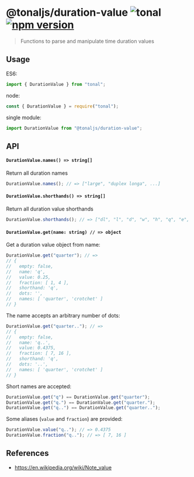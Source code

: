 # @tonaljs/duration-value ![tonal](https://img.shields.io/badge/@tonaljs-duration_value-yellow.svg?style=flat-square) [![npm version](https://img.shields.io/npm/v/@tonaljs/duration-value.svg?style=flat-square)](https://www.npmjs.com/package/@tonaljs/duration-value)

> Functions to parse and manipulate time duration values

## Usage

ES6:

```js
import { DurationValue } from "tonal";
```

node:

```js
const { DurationValue } = require("tonal");
```

single module:

```js
import DurationValue from "@tonaljs/duration-value";
```

## API

#### `DurationValue.names() => string[]`

Return all duration names

```js
DurationValue.names(); // => ["large", "duplex longa", ...]
```

#### `DurationValue.shorthands() => string[]`

Return all duration value shorthands

```js
DurationValue.shorthands(); // => ["dl", "l", "d", "w", "h", "q", "e", "s", "t", "sf", "h", "th"]
```

#### `DurationValue.get(name: string) // => object`

Get a duration value object from name:

```js
DurationValue.get("quarter"); // =>
// {
//   empty: false,
//   name: 'q',
//   value: 0.25,
//   fraction: [ 1, 4 ],
//   shorthand: 'q',
//   dots: '',
//   names: [ 'quarter', 'crotchet' ]
// }
```

The name accepts an arbitrary number of dots:

```js
DurationValue.get("quarter.."); // =>
// {
//   empty: false,
//   name: 'q..',
//   value: 0.4375,
//   fraction: [ 7, 16 ],
//   shorthand: 'q',
//   dots: '..',
//   names: [ 'quarter', 'crotchet' ]
// }
```

Short names are accepted:

```js
DurationValue.get("q") == DurationValue.get("quarter");
DurationValue.get("q.") == DurationValue.get("quarter.");
DurationValue.get("q..") == DurationValue.get("quarter..");
```

Some aliases (`value` and `fraction`) are provided:

```js
DurationValue.value("q.."); // => 0.4375
DurationValue.fraction("q.."); // => [ 7, 16 ]
```

## References

- https://en.wikipedia.org/wiki/Note_value
